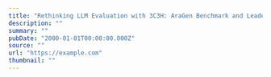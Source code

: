```yaml
---
title: "Rethinking LLM Evaluation with 3C3H: AraGen Benchmark and Leaderboard"
description: ""
summary: ""
pubDate: "2000-01-01T00:00:00.000Z"
source: ""
url: "https://example.com"
thumbnail: ""
---
```


